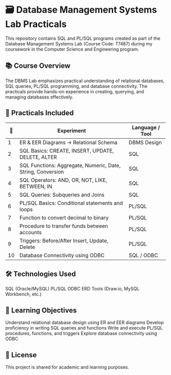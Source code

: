 # 🗃️ Database Management Systems Lab Practicals
This repository contains SQL and PL/SQL programs created as part of the Database Management Systems Lab (Course Code: T7487) during my coursework in the Computer Science and Engineering program.

## 📚 Course Overview
The DBMS Lab emphasizes practical understanding of relational databases, SQL queries, PL/SQL programming, and database connectivity. The practicals provide hands-on experience in creating, querying, and managing databases effectively.

## 🔧 Practicals Included

| 🔢 | Experiment                                                  | Language / Tool |
| -- | ----------------------------------------------------------- | --------------- |
| 1  | ER & EER Diagrams → Relational Schema                       | DBMS Design     |
| 2  | SQL Basics: CREATE, INSERT, UPDATE, DELETE, ALTER           | SQL             |
| 3  | SQL Functions: Aggregate, Numeric, Date, String, Conversion | SQL             |
| 4  | SQL Operators: AND, OR, NOT, LIKE, BETWEEN, IN              | SQL             |
| 5  | SQL Queries: Subqueries and Joins                           | SQL             |
| 6  | PL/SQL Basics: Conditional statements and loops             | PL/SQL          |
| 7  | Function to convert decimal to binary                       | PL/SQL          |
| 8  | Procedure to transfer funds between accounts                | PL/SQL          |
| 9  | Triggers: Before/After Insert, Update, Delete               | PL/SQL          |
| 10 | Database Connectivity using ODBC                            | SQL / ODBC      |

## 🛠 Technologies Used
SQL (Oracle/MySQL)
PL/SQL
ODBC
ERD Tools (Draw.io, MySQL Workbench, etc.)

## 🎯 Learning Objectives
Understand relational database design using ER and EER diagrams
Develop proficiency in writing SQL queries and functions
Write and execute PL/SQL procedures, functions, and triggers
Explore database connectivity using ODBC

## 📝 License
This project is shared for academic and learning purposes.
